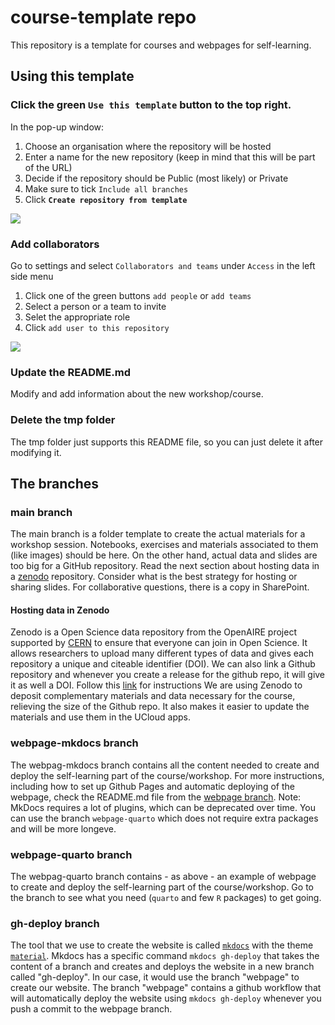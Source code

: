 # course-template repo

This repository is a template for courses and webpages for self-learning.

## Using this template

### Click the green `Use this template` button to the top right.
  
In the pop-up window:

   1. Choose an organisation where the repository will be hosted
   2. Enter a name for the new repository (keep in mind that this will be part of the URL)
   3. Decide if the repository should be Public (most likely) or Private
   4. Make sure to tick `Include all branches`
   5. Click **`Create repository from template`**

![](./tmp/new_repo_from_template.png)

### Add collaborators
Go to settings and select `Collaborators and teams` under `Access` in the left side menu 

1. Click one of the green buttons `add people`  or `add teams`
2. Select a person or a team to invite
3. Selet the appropriate role 
4. Click `add user to this repository`

![](./tmp/add_collaborators.png)

### Update the README.md
Modify and add information about the new workshop/course.

### Delete the tmp folder
The tmp folder just supports this README file, so you can just delete it after modifying it.

## The branches

### main branch

The main branch is a folder template to create the actual materials for a workshop session. Notebooks, exercises and materials associated to them (like images) should be here. 
On the other hand, actual data and slides are too big for a GitHub repository. Read the next section about hosting data in a [zenodo](https://zenodo.org/) repository. Consider what is the best strategy for hosting or sharing slides. For collaborative questions, there is a copy in SharePoint.

#### Hosting data in Zenodo

Zenodo is a Open Science data repository from the OpenAIRE project supported by [CERN](https://home.cern/) to ensure that everyone can join in Open Science. 
It allows researchers to upload many different types of data and gives each repository a unique and citeable identifier (DOI). 
We can also link a Github repository and whenever you create a release for the github repo, it will give it as well a DOI. 
Follow this [link](https://docs.github.com/en/repositories/archiving-a-github-repository/referencing-and-citing-content) for instructions 
We are using Zenodo to deposit complementary materials and data necessary for the course, relieving the size of the Github repo. It also makes it easier to update the materials and use them in the UCloud apps.

### webpage-mkdocs branch

The webpag-mkdocs branch contains all the content needed to create and deploy the self-learning part of the course/workshop. 
For more instructions, including how to set up Github Pages and automatic deploying of the webpage, check the README.md file from the [webpage branch](https://github.com/hds-sandbox/course-template/tree/webpage).
Note: MkDocs requires a lot of plugins, which can be deprecated over time. You can use the branch `webpage-quarto` which does not require extra packages and will be more longeve.

### webpage-quarto branch

The webpag-quarto branch contains - as above - an example of webpage to create and deploy the self-learning part of the course/workshop. Go to the branch to see what you need (`quarto` and few `R` packages) to get going.

### gh-deploy branch

The tool that we use to create the website is called [`mkdocs`](https://www.mkdocs.org/) with the theme [`material`](https://squidfunk.github.io/).
Mkdocs has a specific command `mkdocs gh-deploy` that takes the content of a branch and creates and deploys the website in a new branch called "gh-deploy".
In our case, it would use the branch "webpage" to create our website. 
The branch "webpage" contains a github workflow that will automatically deploy the website using `mkdocs gh-deploy` whenever you push a commit to the webpage branch.
